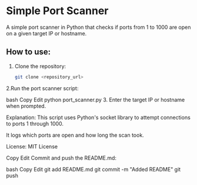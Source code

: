 # Simple Port Scanner

A simple port scanner in Python that checks if ports from 1 to 1000 are open on a given target IP or hostname.

## How to use:
1. Clone the repository:
   ```bash
   git clone <repository_url>
2.Run the port scanner script:

bash
Copy
Edit
python port_scanner.py
3. Enter the target IP or hostname when prompted.

Explanation:
This script uses Python's socket library to attempt connections to ports 1 through 1000.

It logs which ports are open and how long the scan took.

License:
MIT License

Copy
Edit
Commit and push the README.md:

bash
Copy
Edit
git add README.md
git commit -m "Added README"
git push
